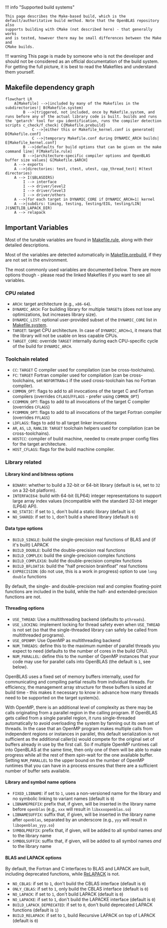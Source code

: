 !!! info "Supported build systems"

    This page describes the Make-based build, which is the
    default/authoritative build method. Note that the OpenBLAS repository also
    supports building with CMake (not described here) - that generally works
    and is tested, however there may be small differences between the Make and
    CMake builds.

!!! warning
    This page is made by someone who is not the developer and should not be considered as an official documentation of the build system. For getting the full picture, it is best to read the Makefiles and understand them yourself.

## Makefile dependency graph

<!---
An easy way to update this diagram is to copy it into https://mermaid.live
and edit it interactively.
-->

```mermaid
flowchart LR
    A[Makefile] -->|included by many of the Makefiles in the subdirectories!| B(Makefile.system)
        B -->|triggered, not included, once by Makefile.system, and runs before any of the actual library code is built. builds and runs the 'getarch' tool for cpu identification, runs the compiler detection scripts c_check/f_check| C{Makefile.prebuild}
            C -->|either this or Makefile_kernel.conf is generated| D[Makefile.conf]
            C -->|temporary Makefile.conf during DYNAMIC_ARCH builds| E[Makefile_kernel.conf]
        B -->|defaults for build options that can be given on the make command line| F[Makefile.rule]
        B -->|architecture-specific compiler options and OpenBLAS buffer size values| G[Makefile.$ARCH]
    A --> exports
    A -->|directories: test, ctest, utest, cpp_thread_test| H(test directories)
    A --> I($BLASDIRS)
        I --> interface
        I --> driver/level2
        I --> driver/level3
        I --> driver/others
    A -->|for each target in DYNAMIC_CORE if DYNAMIC_ARCH=1| kernel
    A -->|subdirs: timing, testing, testing/EIG, testing/LIN| J($NETLIB_LAPACK_DIR)
    A --> relapack
```


## Important Variables

Most of the tunable variables are found in
[Makefile.rule](https://github.com/xianyi/OpenBLAS/blob/develop/Makefile.rule),
along with their detailed descriptions.

Most of the variables are detected automatically in
[Makefile.prebuild](https://github.com/xianyi/OpenBLAS/blob/develop/Makefile.prebuild),
if they are not set in the environment.

The most commonly used variables are documented below. There are more options
though - please read the linked Makefiles if you want to see all variables.

### CPU related

- `ARCH`: target architecture (e.g., `x86-64`).
- `DYNAMIC_ARCH`: For building library for multiple `TARGET`s (does not lose any
  optimizations, but increases library size).
- `DYNAMIC_LIST`: optional user-provided subset of the `DYNAMIC_CORE` list in
   [Makefile.system](https://github.com/xianyi/OpenBLAS/blob/develop/Makefile.system).
- `TARGET`: target CPU architecture. In case of `DYNAMIC_ARCH=1`, it means that
  the library will not be usable on less capable CPUs.
- `TARGET_CORE`: override `TARGET` internally during each CPU-specific cycle of
  the build for `DYNAMIC_ARCH`.


### Toolchain related

- `CC`: `TARGET` C compiler used for compilation (can be cross-toolchains).
- `FC`: `TARGET` Fortran compiler used for compilation (can be cross-toolchains,
  set `NOFORTRAN=1` if the used cross-toolchain has no Fortran compiler).
- `COMMON_OPT`: flags to add to all invocations of the target C and Fortran compilers
  (overrides `CFLAGS`/`FFLAGS` - prefer using `COMMON_OPT`)
- `CCOMMON_OPT`: flags to add to all invocations of the target C compiler
  (overrides `CFLAGS`)
- `FCOMMON_OPT`: flags to add to all invocations of the target Fortran compiler
  (overrides `FFLAGS`)
- `LDFLAGS`: flags to add to all target linker invocations
- `AR`, `AS`, `LD`, `RANLIB`: `TARGET` toolchain helpers used for compilation
  (can be cross-toolchains).
- `HOSTCC`: compiler of build machine, needed to create proper config files for
  the target architecture.
- `HOST_CFLAGS`: flags for the build machine compiler.


### Library related

#### Library kind and bitness options

- `BINARY`: whether to build a 32-bit or 64-bit library (default is `64`, set
  to `32` on a 32-bit platform).
- `INTERFACE64`: build with 64-bit (ILP64) integer representations to support
  large array index values (incompatible with the standard 32-bit integer (LP64) API).
- `NO_STATIC`: if set to `1`, don't build a static library (default is `0`)
- `NO_SHARED`: if set to `1`, don't build a shared library (default is `0`)

#### Data type options

- `BUILD_SINGLE`: build the single-precision real functions of BLAS and (if
  it's built) LAPACK
- `BUILD_DOUBLE`: build the double-precision real functions
- `BUILD_COMPLEX`: build the single-precision complex functions
- `BUILD_COMPLEX16`: build the double-precision complex functions
- `BUILD_BFLOAT16`: build the "half precision brainfloat" real functions 
- `EXPRECISION`: (do not use, this is a work in progress) option to use `long
  double` functions

By default, the single- and double-precision real and complex floating-point
functions are included in the build, while the half- and extended-precision
functions are not.
 
#### Threading options

- `USE_THREAD`: Use a multithreading backend (defaults to `pthreads`).
- `USE_LOCKING`: implement locking for thread safety even when `USE_THREAD` is
  not set (so that the single-threaded library can safely be called from
  multithreaded programs).
- `USE_OPENMP`: Use OpenMP as multithreading backend
- `NUM_THREADS`: define this to the maximum number of parallel threads you
  expect to need (defaults to the number of cores in the build CPU).
- `NUM_PARALLEL`: define this to the number of OpenMP instances that your code
  may use for parallel calls into OpenBLAS (the default is `1`, see below).

OpenBLAS uses a fixed set of memory buffers internally, used for communicating
and compiling partial results from individual threads. For efficiency, the
management array structure for these buffers is sized at build time - this
makes it necessary to know in advance how many threads need to be supported on
the target system(s).

With OpenMP, there is an additional level of complexity as there may be calls
originating from a parallel region in the calling program. If OpenBLAS gets
called from a single parallel region, it runs single-threaded automatically to
avoid overloading the system by fanning out its own set of threads. In the case
that an OpenMP program makes multiple calls from independent regions or
instances in parallel, this default serialization is not sufficient as the
additional caller(s) would compete for the original set of buffers already in
use by the first call. So if multiple OpenMP runtimes call into OpenBLAS at the
same time, then only one of them will be able to make progress while all the
rest of them spin-wait for the one available buffer. Setting `NUM_PARALLEL` to
the upper bound on the number of OpenMP runtimes that you can have in a process
ensures that there are a sufficient number of buffer sets available.

#### Library and symbol name options

- `FIXED_LIBNAME`: if set to `1`, uses a non-versioned name for the library and
  no symbolic linking to variant names (default is `0`)
- `LIBNAMEPREFIX`: prefix that, if given, will be inserted in the library name
  before `openblas` (e.g., `xxx` will result in `libxxxopenblas.so`)
- `LIBNAMESUFFIX`: suffix that, if given, will be inserted in the library name
  after `openblas`, separated by an underscore (e.g., `yyy` will result in
  `libopenblas_yyy.so`)
- `SYMBOLPREFIX`: prefix that, if given, will be added to all symbol names
  *and* to the library name
- `SYMBOLSUFFIX`: suffix that, if given, will be added to all symbol names
  *and* to the library name

#### BLAS and LAPACK options

By default, the Fortran and C interfaces to BLAS and LAPACK are built,
including deprecated functions, while
[ReLAPACK](https://github.com/HPAC/ReLAPACK) is not.

- `NO_CBLAS`: if set to `1`, don't build the CBLAS interface (default is `0`)
- `ONLY_CBLAS`: if set to `1`, only build the CBLAS interface (default is `0`)
- `NO_LAPACK`: if set to `1`, don't build LAPACK (default is `0`)
- `NO_LAPACKE`: if set to `1`, don't build the LAPACKE interface (default is `0`)
- `BUILD_LAPACK_DEPRECATED`: if set to `0`, don't build deprecated LAPACK
  functions (default is `1`)
- `BUILD_RELAPACK`: if set to `1`, build Recursive LAPACK on top of LAPACK
  (default is `0`)
